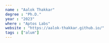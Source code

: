 ```yaml
---
name : "Aalok Thakkar"
degree : "Ph.D."
year : "2023"
where : "Aptos Labs"
website : "https://aalok-thakkar.github.io/"
tags : ["alum"]
---
```

